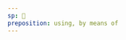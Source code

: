 ```yaml
---
sp: 󱤙
preposition: using, by means of
---
```

<!-- kepeken is a preposition that tells us by what means we're doing something. you might've noticed kepeken sticks out a little, being the only preposition that only has a definition as a preposition. some people do use kepeken as a regular word, usually meaning "to use; usage". but most prefer not to do this, because "to use" is exactly the same as the preposition meaning anyways, and "usage" is better covered by other words.  -->